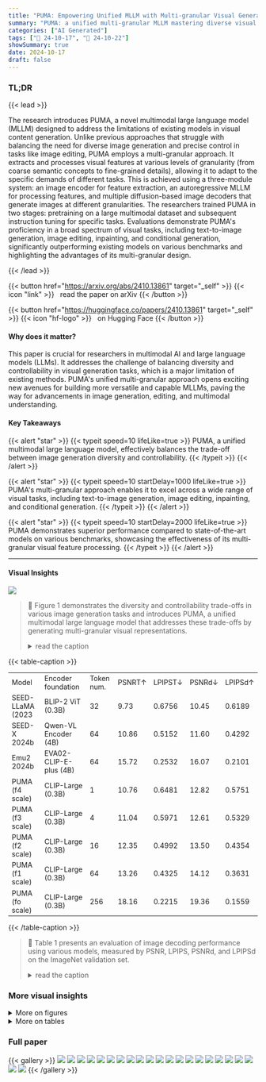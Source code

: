 ```yaml
---
title: "PUMA: Empowering Unified MLLM with Multi-granular Visual Generation"
summary: "PUMA: a unified multi-granular MLLM mastering diverse visual tasks by seamlessly integrating image generation and understanding, achieving both high diversity and precise controllability."
categories: ["AI Generated"]
tags: ["🔖 24-10-17", "🤗 24-10-22"]
showSummary: true
date: 2024-10-17
draft: false
---
```


### TL;DR


{{< lead >}}

The research introduces PUMA, a novel multimodal large language model (MLLM) designed to address the limitations of existing models in visual content generation.  Unlike previous approaches that struggle with balancing the need for diverse image generation and precise control in tasks like image editing, PUMA employs a multi-granular approach. It extracts and processes visual features at various levels of granularity (from coarse semantic concepts to fine-grained details), allowing it to adapt to the specific demands of different tasks.  This is achieved using a three-module system: an image encoder for feature extraction, an autoregressive MLLM for processing features, and multiple diffusion-based image decoders that generate images at different granularities.  The researchers trained PUMA in two stages: pretraining on a large multimodal dataset and subsequent instruction tuning for specific tasks.  Evaluations demonstrate PUMA's proficiency in a broad spectrum of visual tasks, including text-to-image generation, image editing, inpainting, and conditional generation, significantly outperforming existing models on various benchmarks and highlighting the advantages of its multi-granular design.

{{< /lead >}}


{{< button href="https://arxiv.org/abs/2410.13861" target="_self" >}}
{{< icon "link" >}} &nbsp; read the paper on arXiv
{{< /button >}}

{{< button href="https://huggingface.co/papers/2410.13861" target="_self" >}}
{{< icon "hf-logo" >}} &nbsp; on Hugging Face
{{< /button >}}

#### Why does it matter?
This paper is crucial for researchers in multimodal AI and large language models (LLMs).  It addresses the challenge of balancing diversity and controllability in visual generation tasks, which is a major limitation of existing methods. PUMA's unified multi-granular approach opens exciting new avenues for building more versatile and capable MLLMs, paving the way for advancements in image generation, editing, and multimodal understanding.
#### Key Takeaways

{{< alert "star" >}}
{{< typeit speed=10 lifeLike=true >}} PUMA, a unified multimodal large language model, effectively balances the trade-off between image generation diversity and controllability. {{< /typeit >}}
{{< /alert >}}

{{< alert "star" >}}
{{< typeit speed=10 startDelay=1000 lifeLike=true >}} PUMA's multi-granular approach enables it to excel across a wide range of visual tasks, including text-to-image generation, image editing, inpainting, and conditional generation. {{< /typeit >}}
{{< /alert >}}

{{< alert "star" >}}
{{< typeit speed=10 startDelay=2000 lifeLike=true >}} PUMA demonstrates superior performance compared to state-of-the-art models on various benchmarks, showcasing the effectiveness of its multi-granular visual feature processing. {{< /typeit >}}
{{< /alert >}}

------
#### Visual Insights



![](figures/figures_1_0.png)

> 🔼 Figure 1 demonstrates the diversity and controllability trade-offs in various image generation tasks and introduces PUMA, a unified multimodal large language model that addresses these trade-offs by generating multi-granular visual representations.
> <details>
> <summary>read the caption</summary>
> Figure 1: a) Diversity and controllability tradeoff in image generation tasks: diverse text-to-image generation requires high diversity and fidelity, while tasks like conditional generation and manipulation require high controllability on the image. b) The introduced PUMA, a unified multimodal large language model that processes and generates multi-granular visual representations, balancing diversity and controllability across visual generation tasks. It excels in image understanding, diverse text-to-image generation, editing, inpainting, colorization, and conditional image generation.
> </details>







{{< table-caption >}}
<table id='4' style='font-size:14px'><tr><td>Model</td><td>Encoder foundation</td><td>Token num.</td><td>PSNRT↑</td><td>LPIPST↓</td><td>PSNRd↓</td><td>LPIPSd↑</td></tr><tr><td>SEED-LLaMA (2023</td><td>BLIP-2 ViT (0.3B)</td><td>32</td><td>9.73</td><td>0.6756</td><td>10.45</td><td>0.6189</td></tr><tr><td>SEED-X 2024b</td><td>Qwen-VL Encoder (4B)</td><td>64</td><td>10.86</td><td>0.5152</td><td>11.60</td><td>0.4292</td></tr><tr><td>Emu2 2024b</td><td>EVA02-CLIP-E-plus (4B)</td><td>64</td><td>15.72</td><td>0.2532</td><td>16.07</td><td>0.2101</td></tr><tr><td>PUMA (f4 scale)</td><td>CLIP-Large (0.3B)</td><td>1</td><td>10.76</td><td>0.6481</td><td>12.82</td><td>0.5751</td></tr><tr><td>PUMA (f3 scale)</td><td>CLIP-Large (0.3B)</td><td>4</td><td>11.04</td><td>0.5971</td><td>12.61</td><td>0.5329</td></tr><tr><td>PUMA (f2 scale)</td><td>CLIP-Large (0.3B)</td><td>16</td><td>12.35</td><td>0.4992</td><td>13.50</td><td>0.4354</td></tr><tr><td>PUMA (f1 scale)</td><td>CLIP-Large (0.3B)</td><td>64</td><td>13.26</td><td>0.4325</td><td>14.12</td><td>0.3631</td></tr><tr><td>PUMA (fo scale)</td><td>CLIP-Large (0.3B)</td><td>256</td><td>18.16</td><td>0.2215</td><td>19.36</td><td>0.1559</td></tr></table>{{< /table-caption >}}

> 🔼 Table 1 presents an evaluation of image decoding performance using various models, measured by PSNR, LPIPS, PSNRd, and LPIPSd on the ImageNet validation set.
> <details>
> <summary>read the caption</summary>
> Table 1: Image decoding evaluation using image encoder and decoder on the ImageNet validation set. PSNR and LPIPS measure the difference between reconstructed and ground truth images. PSNRd and LPIPSd measure the difference between two separate reconstructions of the same image, reflecting decoding diversity.
> </details>



### More visual insights

<details>
<summary>More on figures
</summary>


![](figures/figures_4_0.png)

> 🔼 The figure illustrates PUMA's architecture, a unified multi-granular autoregressive MLLM pipeline, and showcases its versatility across diverse visual generation and understanding tasks.
> <details>
> <summary>read the caption</summary>
> Figure 2: Upper: PUMA's unified multi-granular autoregressive pipeline for processing and generating text and multi-granular visual features. Lower: Illustration of PUMA's versatility across various tasks: 1) diverse text-to-image generation, 2) image editing, 3) conditional image generation, and 4) image understanding, showcasing different input-output configurations.
> </details>



![](figures/figures_5_0.png)

> 🔼 The figure shows the multi-granular visual decoding process, illustrating how different levels of image features (from fine-grained to coarse-grained) are decoded by dedicated diffusion-based image decoders, resulting in images with varying levels of detail and diversity.
> <details>
> <summary>read the caption</summary>
> Figure 3: Multi-granular visual decoding from fine-grained to coarse-grained granularity.
> </details>



![](figures/figures_5_1.png)

> 🔼 The figure illustrates the process of multi-granular visual decoding, showing how images are reconstructed or generated from different levels of granularity.
> <details>
> <summary>read the caption</summary>
> Figure 3: Multi-granular visual decoding from fine-grained to coarse-grained granularity.
> </details>



![](figures/figures_7_0.png)

> 🔼 The figure compares the fine-grained image reconstruction performance of PUMA with other state-of-the-art models, highlighting PUMA's superior reconstruction quality.
> <details>
> <summary>read the caption</summary>
> Figure 5: Fine-grained image reconstruction of SEED-LLaMA (Ge et al., 2023), SEED-X (Ge et al., 2024b), Emu2 (Sun et al., 2024b) and PUMA (fo scale). High quality image reconstruction is the foundation of precise image manipulation tasks.
> </details>



![](figures/figures_8_0.png)

> 🔼 The figure visualizes the diversity of text-to-image generation results from PUMA using different feature scales and compares it with Emu2.
> <details>
> <summary>read the caption</summary>
> Figure 6: Diversity visualization of text-to-image generation results from PUMA feature scales f4 (1 visual token), f3 (4 visual tokens), and Emu2 (Sun et al., 2024b). The generated features are input to corresponding diffusion-based decoders with different random seeds.
> </details>



![](figures/figures_9_0.png)

> 🔼 Figure 1 shows the diversity and controllability tradeoff in image generation, and introduces PUMA, a unified multimodal large language model that handles multi-granular visual representations.
> <details>
> <summary>read the caption</summary>
> Figure 1: a) Diversity and controllability tradeoff in image generation tasks: diverse text-to-image generation requires high diversity and fidelity, while tasks like conditional generation and manipulation require high controllability on the image. b) The introduced PUMA, a unified multimodal large language model that processes and generates multi-granular visual representations, balancing diversity and controllability across visual generation tasks. It excels in image understanding, diverse text-to-image generation, editing, inpainting, colorization, and conditional image generation.
> </details>



![](figures/figures_10_0.png)

> 🔼 Figure 1 shows the diversity and controllability tradeoff in image generation tasks and introduces PUMA, a unified multimodal large language model that balances these aspects across various visual tasks.
> <details>
> <summary>read the caption</summary>
> Figure 1: a) Diversity and controllability tradeoff in image generation tasks: diverse text-to-image generation requires high diversity and fidelity, while tasks like conditional generation and manipulation require high controllability on the image. b) The introduced PUMA, a unified multimodal large language model that processes and generates multi-granular visual representations, balancing diversity and controllability across visual generation tasks. It excels in image understanding, diverse text-to-image generation, editing, inpainting, colorization, and conditional image generation.
> </details>



![](figures/figures_10_1.png)

> 🔼 Figure 1 shows the diversity and controllability tradeoff in image generation, and illustrates PUMA's ability to balance these aspects across various visual generation tasks.
> <details>
> <summary>read the caption</summary>
> Figure 1: a) Diversity and controllability tradeoff in image generation tasks: diverse text-to-image generation requires high diversity and fidelity, while tasks like conditional generation and manipulation require high controllability on the image. b) The introduced PUMA, a unified multimodal large language model that processes and generates multi-granular visual representations, balancing diversity and controllability across visual generation tasks. It excels in image understanding, diverse text-to-image generation, editing, inpainting, colorization, and conditional image generation.
> </details>



![](figures/figures_10_2.png)

> 🔼 The figure compares the results of image editing and colorization tasks using different feature scales (fo and f1) in PUMA, demonstrating the impact of feature granularity on the precision of image manipulation.
> <details>
> <summary>read the caption</summary>
> Figure 9: Comparison of fo and f1 feature scales for tasks requiring precise controllability.
> </details>



![](figures/figures_18_0.png)

> 🔼 Figure 6 shows the diversity of text-to-image generation results from PUMA using different feature scales and random seeds.
> <details>
> <summary>read the caption</summary>
> Figure 6: Diversity visualization of text-to-image generation results from PUMA feature scales f4 (1 visual token), f3 (4 visual tokens), and Emu2 (Sun et al., 2024b). The generated features are input to corresponding diffusion-based decoders with different random seeds.
> </details>



![](figures/figures_18_1.png)

> 🔼 Figure 6 shows a comparison of text-to-image generation results from PUMA using different feature scales and a baseline model (Emu2), highlighting the diversity of image generation achieved with different scales.
> <details>
> <summary>read the caption</summary>
> Figure 6: Diversity visualization of text-to-image generation results from PUMA feature scales f4 (1 visual token), f3 (4 visual tokens), and Emu2 (Sun et al., 2024b). The generated features are input to corresponding diffusion-based decoders with different random seeds.
> </details>



![](figures/figures_18_2.png)

> 🔼 Figure 1 shows the diversity and controllability tradeoff in image generation tasks, and introduces PUMA, a unified multimodal large language model that balances these aspects across various visual generation tasks.
> <details>
> <summary>read the caption</summary>
> Figure 1: a) Diversity and controllability tradeoff in image generation tasks: diverse text-to-image generation requires high diversity and fidelity, while tasks like conditional generation and manipulation require high controllability on the image. b) The introduced PUMA, a unified multimodal large language model that processes and generates multi-granular visual representations, balancing diversity and controllability across visual generation tasks. It excels in image understanding, diverse text-to-image generation, editing, inpainting, colorization, and conditional image generation.
> </details>



![](figures/figures_18_3.png)

> 🔼 Figure 1 shows the diversity and controllability trade-offs in various image generation tasks and how the proposed PUMA model addresses these challenges using multi-granular visual representations.
> <details>
> <summary>read the caption</summary>
> Figure 1: a) Diversity and controllability tradeoff in image generation tasks: diverse text-to-image generation requires high diversity and fidelity, while tasks like conditional generation and manipulation require high controllability on the image. b) The introduced PUMA, a unified multimodal large language model that processes and generates multi-granular visual representations, balancing diversity and controllability across visual generation tasks. It excels in image understanding, diverse text-to-image generation, editing, inpainting, colorization, and conditional image generation.
> </details>



![](figures/figures_18_4.png)

> 🔼 The figure illustrates the diversity and controllability tradeoff in image generation tasks and introduces PUMA, a unified multimodal large language model for multi-granular visual generation.
> <details>
> <summary>read the caption</summary>
> Figure 1: a) Diversity and controllability tradeoff in image generation tasks: diverse text-to-image generation requires high diversity and fidelity, while tasks like conditional generation and manipulation require high controllability on the image. b) The introduced PUMA, a unified multimodal large language model that processes and generates multi-granular visual representations, balancing diversity and controllability across visual generation tasks. It excels in image understanding, diverse text-to-image generation, editing, inpainting, colorization, and conditional image generation.
> </details>



![](figures/figures_18_5.png)

> 🔼 The figure shows the diversity and controllability tradeoff in image generation tasks and illustrates the PUMA model's ability to balance these aspects across various tasks.
> <details>
> <summary>read the caption</summary>
> Figure 1: a) Diversity and controllability tradeoff in image generation tasks: diverse text-to-image generation requires high diversity and fidelity, while tasks like conditional generation and manipulation require high controllability on the image. b) The introduced PUMA, a unified multimodal large language model that processes and generates multi-granular visual representations, balancing diversity and controllability across visual generation tasks. It excels in image understanding, diverse text-to-image generation, editing, inpainting, colorization, and conditional image generation.
> </details>



![](figures/figures_18_6.png)

> 🔼 The figure illustrates the diversity and controllability tradeoff in image generation tasks and how PUMA, a unified multimodal large language model, balances these aspects across various visual generation and understanding tasks.
> <details>
> <summary>read the caption</summary>
> Figure 1: a) Diversity and controllability tradeoff in image generation tasks: diverse text-to-image generation requires high diversity and fidelity, while tasks like conditional generation and manipulation require high controllability on the image. b) The introduced PUMA, a unified multimodal large language model that processes and generates multi-granular visual representations, balancing diversity and controllability across visual generation tasks. It excels in image understanding, diverse text-to-image generation, editing, inpainting, colorization, and conditional image generation.
> </details>



![](figures/figures_19_0.png)

> 🔼 Figure 11 shows more examples of multi-granular visual decoding, illustrating how different granularities of image features lead to varying levels of detail and diversity in the generated images.
> <details>
> <summary>read the caption</summary>
> Figure 11: More visualizations on multi-granular visual decoding from fine-grained to coarse-grained granularity.
> </details>



![](figures/figures_20_0.png)

> 🔼 The figure illustrates the diversity and controllability tradeoff in image generation tasks and introduces PUMA, a unified multimodal large language model that balances these aspects across various visual generation tasks.
> <details>
> <summary>read the caption</summary>
> Figure 1: a) Diversity and controllability tradeoff in image generation tasks: diverse text-to-image generation requires high diversity and fidelity, while tasks like conditional generation and manipulation require high controllability on the image. b) The introduced PUMA, a unified multimodal large language model that processes and generates multi-granular visual representations, balancing diversity and controllability across visual generation tasks. It excels in image understanding, diverse text-to-image generation, editing, inpainting, colorization, and conditional image generation.
> </details>



![](figures/figures_21_0.png)

> 🔼 The figure illustrates the diversity and controllability tradeoff in image generation tasks, and introduces PUMA, a unified multimodal large language model that addresses these challenges.
> <details>
> <summary>read the caption</summary>
> Figure 1: a) Diversity and controllability tradeoff in image generation tasks: diverse text-to-image generation requires high diversity and fidelity, while tasks like conditional generation and manipulation require high controllability on the image. b) The introduced PUMA, a unified multimodal large language model that processes and generates multi-granular visual representations, balancing diversity and controllability across visual generation tasks. It excels in image understanding, diverse text-to-image generation, editing, inpainting, colorization, and conditional image generation.
> </details>



![](figures/figures_21_1.png)

> 🔼 The figure illustrates the diversity and controllability tradeoff in image generation tasks and introduces PUMA, a unified multimodal large language model that balances these aspects across various visual generation and understanding tasks.
> <details>
> <summary>read the caption</summary>
> Figure 1: a) Diversity and controllability tradeoff in image generation tasks: diverse text-to-image generation requires high diversity and fidelity, while tasks like conditional generation and manipulation require high controllability on the image. b) The introduced PUMA, a unified multimodal large language model that processes and generates multi-granular visual representations, balancing diversity and controllability across visual generation tasks. It excels in image understanding, diverse text-to-image generation, editing, inpainting, colorization, and conditional image generation.
> </details>



![](figures/figures_21_2.png)

> 🔼 This figure illustrates the diversity and controllability tradeoffs in various image generation tasks and introduces PUMA, a unified multimodal large language model that addresses these challenges by generating multi-granular visual representations.
> <details>
> <summary>read the caption</summary>
> Figure 1: a) Diversity and controllability tradeoff in image generation tasks: diverse text-to-image generation requires high diversity and fidelity, while tasks like conditional generation and manipulation require high controllability on the image. b) The introduced PUMA, a unified multimodal large language model that processes and generates multi-granular visual representations, balancing diversity and controllability across visual generation tasks. It excels in image understanding, diverse text-to-image generation, editing, inpainting, colorization, and conditional image generation.
> </details>



![](figures/figures_21_3.png)

> 🔼 The figure illustrates the diversity and controllability tradeoff in image generation tasks and introduces PUMA, a unified multimodal large language model that balances these aspects across various visual generation tasks.
> <details>
> <summary>read the caption</summary>
> Figure 1: a) Diversity and controllability tradeoff in image generation tasks: diverse text-to-image generation requires high diversity and fidelity, while tasks like conditional generation and manipulation require high controllability on the image. b) The introduced PUMA, a unified multimodal large language model that processes and generates multi-granular visual representations, balancing diversity and controllability across visual generation tasks. It excels in image understanding, diverse text-to-image generation, editing, inpainting, colorization, and conditional image generation.
> </details>



![](figures/figures_22_0.png)

> 🔼 Figure 1 illustrates the diversity and controllability tradeoff in image generation tasks, and introduces PUMA, a unified multimodal large language model that balances these aspects across various tasks.
> <details>
> <summary>read the caption</summary>
> Figure 1: a) Diversity and controllability tradeoff in image generation tasks: diverse text-to-image generation requires high diversity and fidelity, while tasks like conditional generation and manipulation require high controllability on the image. b) The introduced PUMA, a unified multimodal large language model that processes and generates multi-granular visual representations, balancing diversity and controllability across visual generation tasks. It excels in image understanding, diverse text-to-image generation, editing, inpainting, colorization, and conditional image generation.
> </details>



![](figures/figures_22_1.png)

> 🔼 The figure illustrates the diversity and controllability tradeoff in image generation tasks, and introduces PUMA, a unified multimodal large language model that balances these factors across various tasks.
> <details>
> <summary>read the caption</summary>
> Figure 1: a) Diversity and controllability tradeoff in image generation tasks: diverse text-to-image generation requires high diversity and fidelity, while tasks like conditional generation and manipulation require high controllability on the image. b) The introduced PUMA, a unified multimodal large language model that processes and generates multi-granular visual representations, balancing diversity and controllability across visual generation tasks. It excels in image understanding, diverse text-to-image generation, editing, inpainting, colorization, and conditional image generation.
> </details>



</details>




<details>
<summary>More on tables
</summary>


{{< table-caption >}}
<table id='5' style='font-size:14px'><tr><td>Model</td><td>Token num.</td><td>CLIP-I↑</td><td>CLIP-T↑</td><td>LPIPSd↑</td></tr><tr><td>SD-v1.5 (2022</td><td>-</td><td>0.667</td><td>0.302</td><td>0.692</td></tr><tr><td>DALL-E2 2022</td><td>-</td><td>-</td><td>0.314</td><td>-</td></tr><tr><td>SDXL 2023</td><td>-</td><td>0.674</td><td>0.310</td><td>0.600</td></tr><tr><td>DALL-E 3 2023</td><td>-</td><td>-</td><td>0.320</td><td>-</td></tr><tr><td>SEED-LLaMA 2023</td><td>32</td><td>0.682</td><td>-</td><td>0.652</td></tr><tr><td>Emu 2023</td><td>64</td><td>0.656</td><td>0.286</td><td>0.700</td></tr><tr><td>Emu2 (2024b</td><td>64</td><td>0.686</td><td>0.297</td><td>0.329</td></tr><tr><td>SEED-X (2024b</td><td>64</td><td>0.729</td><td>0.314</td><td>0.493</td></tr><tr><td>PUMA (f4 scale)</td><td>1</td><td>0.699</td><td>0.295</td><td>0.613</td></tr><tr><td>PUMA (f3 scale)</td><td>4</td><td>0.703</td><td>0.300</td><td>0.558</td></tr><tr><td>PUMA (5-scale Max)</td><td>-</td><td>0.736</td><td>0.317</td><td>-</td></tr></table>{{< /table-caption >}}
> 🔼 {{ table.description }}
> <details>
> <summary>read the caption</summary>
> {{ table.caption }}
> </details>


> Table 2 presents a quantitative evaluation of diverse text-to-image generation performance on the MSCOCO 30K validation set, measuring the similarity between generated and ground truth images and prompts, as well as the diversity of generated images.


{{< table-caption >}}
<table id='11' style='font-size:16px'><tr><td>Model</td><td>CLIP-I↑</td><td>CLIP-T↑</td><td>DINO↑</td></tr><tr><td>InstructPix2Pix  2023</td><td>0.834</td><td>0.219</td><td>0.762</td></tr><tr><td>MagicBrush 2024a</td><td>0.838</td><td>0.222</td><td>0.776</td></tr><tr><td>EMU-Edit 2024</td><td>0.859</td><td>0.231</td><td>0.819</td></tr><tr><td>OmniGen 2024</td><td>0.836</td><td>0.233</td><td>0.804</td></tr><tr><td>PUMA (f1 scale)</td><td>0.802</td><td>0.258</td><td>0.679</td></tr><tr><td>PUMA (fo scale)</td><td>0.840</td><td>0.264</td><td>0.784</td></tr><tr><td>PUMA (5-scale Max)</td><td>0.846</td><td>0.270</td><td>0.785</td></tr></table>{{< /table-caption >}}
> 🔼 {{ table.description }}
> <details>
> <summary>read the caption</summary>
> {{ table.caption }}
> </details>


> Table 3 presents a quantitative evaluation of image editing performance using CLIP-I, CLIP-T, and DINO scores, comparing PUMA's performance to several existing methods.


{{< table-caption >}}
<table id='12' style='font-size:18px'><tr><td>Type</td><td>Model</td><td># Params</td><td>MMB↑</td><td>MME↑</td><td>GQA↑</td><td>VQAv2(test)↑</td><td>POPE↑</td><td>Vizwiz↑</td></tr><tr><td rowspan="4">Und. Only</td><td>LLaVA-v1.5 2024a</td><td>7B</td><td>64.3</td><td>1510.7</td><td>62.0</td><td>78.5</td><td>85.9</td><td>50.0</td></tr><tr><td>InstructBLIP 2023</td><td>13B</td><td>-</td><td>1212.8</td><td>49.5</td><td>-</td><td>78.9</td><td>33.4</td></tr><tr><td>Qwen-VL-Chat 2023</td><td>7B</td><td>-</td><td>1487.5</td><td>57.5</td><td>78.2</td><td>-</td><td>38.9</td></tr><tr><td>mPLUG-Owl2 2024b</td><td>7B</td><td>64.5</td><td>1450.2</td><td>56.1</td><td>79.4</td><td>85.8</td><td>54.5</td></tr><tr><td rowspan="6">Und. and Gen.</td><td>Emu 2023</td><td>13B</td><td>-</td><td>-</td><td>-</td><td>57.2</td><td>-</td><td>-</td></tr><tr><td>NExT-GPT 023</td><td>7B</td><td>58.0</td><td>-</td><td>-</td><td>66.7</td><td>-</td><td>48.4</td></tr><tr><td>SEED-X 2024b</td><td>17B</td><td>75.4</td><td>1457.0</td><td>47.9</td><td>-</td><td>84.2</td><td>-</td></tr><tr><td>Chameleon 2024</td><td>34B</td><td>-</td><td>-</td><td>-</td><td>66.0</td><td>-</td><td>-</td></tr><tr><td>Emu2-Chat 2024b</td><td>40B</td><td>-</td><td>-</td><td>65.1</td><td>84.9</td><td>-</td><td>54.9</td></tr><tr><td>PUMA (Ours)</td><td>8B</td><td>68.9</td><td>1490.3</td><td>60.6</td><td>76.2</td><td>85.2</td><td>47.9</td></tr></table>{{< /table-caption >}}
> 🔼 {{ table.description }}
> <details>
> <summary>read the caption</summary>
> {{ table.caption }}
> </details>


> Table 4 presents a comparison of PUMA's performance on several multimodal understanding benchmarks against other state-of-the-art models, highlighting its capabilities in both understanding and generation tasks.


{{< table-caption >}}
<table id='1' style='font-size:16px'><tr><td>ILoshchilov. Decoupled weight decay regularization. arXiv preprint arXiv:1711.05101, 2017.</td></tr><tr><td>Anand Mishra, Shashank Shekhar, Ajeet Kumar Singh, and Anirban Chakraborty. Ocr-vqa: Visual question answering by reading text in images. In 2019 international conference on document analysis and recognition (ICDAR), pp. 947-952. IEEE, 2019.</td></tr><tr><td>Zhiliang Peng, Wenhui Wang, Li Dong, Yaru Hao, Shaohan Huang, Shuming Ma, and Furu Wei. Kosmos-2: Grounding multimodal large language models to the world. arXiv preprint arXiv:2306.14824, 2023.</td></tr><tr><td>Dustin Podell, Zion English, Kyle Lacey, Andreas Blattmann, Tim Dockhorn, Jonas M�ller, Joe Penna, and Robin Rombach. Sdxl: Improving latent diffusion models for high-resolution image synthesis. arXiv preprint arXiv:2307.01952, 2023.</td></tr><tr><td>Can Qin, Shu Zhang, Ning Yu, Yihao Feng, Xinyi Yang, Yingbo Zhou, Huan Wang, Juan Car- los Niebles, Caiming Xiong, Silvio Savarese, et al. Unicontrol: A unified diffusion model for controllable visual generation in the wild. arXiv preprint arXiv:2305.11147, 2023.</td></tr><tr><td>Alec Radford, Jong Wook Kim, Chris Hallacy, Aditya Ramesh, Gabriel Goh, Sandhini Agarwal, Girish Sastry, Amanda Askell, Pamela Mishkin, Jack Clark, et al. Learning transferable visual models from natural language supervision. In International conference on machine learning, pp. 8748-8763. PMLR, 2021.</td></tr><tr><td>Aditya Ramesh, Prafulla Dhariwal, Alex Nichol, Casey Chu, and Mark Chen. Hierarchical text- conditional image generation with clip latents. arXiv preprint arXiv:2204.06125, 1(2):3, 2022.</td></tr><tr><td>Robin Rombach, Andreas Blattmann, Dominik Lorenz, Patrick Esser, and Bjorn Ommer. High- resolution image synthesis with latent diffusion models. In Proceedings of the IEEE/CVF confer- ence on computer vision and pattern recognition, pp. 10684-10695, 2022.</td></tr><tr><td>Christoph Schuhmann, Romain Beaumont, Richard Vencu, Cade Gordon, Ross Wightman, Mehdi Cherti, Theo Coombes, Aarush Katta, Clayton Mullis, Mitchell Wortsman, et al. Laion-5b: An open large-scale dataset for training next generation image-text models. Advances in Neural Information Processing Systems, 35:25278-25294, 2022.</td></tr><tr><td>Shelly Sheynin, Adam Polyak, Uriel Singer, Yuval Kirstain, Amit Zohar, Oron Ashual, Devi Parikh, and Yaniv Taigman. Emu edit: Precise image editing via recognition and generation tasks. In Pro- ceedings of the IEEE/CVF Conference on Computer Vision and Pattern Recognition, pp. 8871- 8879, 2024.</td></tr><tr><td>Keqiang Sun, Junting Pan, Yuying Ge, Hao Li, Haodong Duan, Xiaoshi Wu, Renrui Zhang, Aojun Zhou, Zipeng Qin, Yi Wang, et al. Journeydb: A benchmark for generative image understanding. Advances in Neural Information Processing Systems, 36, 2024a.</td></tr><tr><td>Quan Sun, Qiying Yu, Yufeng Cui, Fan Zhang, Xiaosong Zhang, Yueze Wang, Hongcheng Gao, Jingjing Liu, Tiejun Huang, and Xinlong Wang. Generative pretraining in multimodality. arXiv preprint arXiv:2307.05222, 2023.</td></tr><tr><td>Quan Sun, Yufeng Cui, Xiaosong Zhang, Fan Zhang, Qiying Yu, Yueze Wang, Yongming Rao, Jingjing Liu, Tiejun Huang, and Xinlong Wang. Generative multimodal models are in-context learners. In Proceedings of the IEEE/CVF Conference on Computer Vision and Pattern Recogni- tion, pp. 14398-14409, 2024b.</td></tr><tr><td>Zineng Tang, Ziyi Yang, Chenguang Zhu, Michael Zeng, and Mohit Bansal. Any-to-any generation via composable diffusion. Advances in Neural Information Processing Systems, 36, 2024.</td></tr><tr><td>Chameleon Team. Chameleon: Mixed-modal early-fusion foundation models. arXiv preprint arXiv:2405.09818, 2024.</td></tr><tr><td>Keyu Tian, Yi Jiang, Zehuan Yuan, Bingyue Peng, and Liwei Wang. Visual autoregressive modeling: Scalable image generation via next-scale prediction. arXiv preprint arXiv:2404.02905, 2024.</td></tr><tr><td>Shengbang Tong, Ellis Brown, Penghao Wu, Sanghyun Woo, Manoj Middepogu, Sai Charitha Akula, Jihan Yang, Shusheng Yang, Adithya Iyer, Xichen Pan, et al. Cambrian-1: A fully open, vision-centric exploration of multimodal llms. arXiv preprint arXiv:2406.16860, 2024.</td></tr></table>{{< /table-caption >}}
> 🔼 {{ table.description }}
> <details>
> <summary>read the caption</summary>
> {{ table.caption }}
> </details>


> Table 1 presents quantitative metrics evaluating the performance of different models on ImageNet image reconstruction task, assessing both reconstruction accuracy (PSNR, LPIPS) and diversity (PSNRd, LPIPSd).


{{< table-caption >}}
<br><table id='2' style='font-size:16px'><tr><td>Visual token type</td><td>Token number</td><td>MMB↑</td><td>MME↑</td><td>GQA↑</td><td>VQAv2(test) ↑</td></tr><tr><td>J4</td><td>1</td><td>56.8</td><td>1252.6</td><td>0.0</td><td>64.1</td></tr><tr><td>f3</td><td>4</td><td>58.3</td><td>1285.5</td><td>0.0</td><td>67.0</td></tr><tr><td>/ 2</td><td>16</td><td>61.5</td><td>1403.0</td><td>46.6</td><td>71.1</td></tr><tr><td>f1</td><td>64</td><td>63.6</td><td>1400.8</td><td>58.4</td><td>74.4</td></tr><tr><td>fo</td><td>256</td><td>65.4</td><td>1464.9</td><td>58.8</td><td>76.9</td></tr><tr><td>f4-fo</td><td>341</td><td>65.1</td><td>1445.5</td><td>61.0</td><td>76.9</td></tr></table>{{< /table-caption >}}
> 🔼 {{ table.description }}
> <details>
> <summary>read the caption</summary>
> {{ table.caption }}
> </details>


> Table 5 shows the ablation study of different visual token inputs on image understanding performance using various metrics.


{{< table-caption >}}
<table id='16' style='font-size:18px'><tr><td colspan="4">Table 6: CLIP-I and CLIP-T scores on MSCOCO 30K validation set with different feature scales.</td></tr><tr><td>Model</td><td>Token num.</td><td>CLIP-I↑</td><td>CLIP-T↑</td></tr><tr><td>PUMA (f4 scale)</td><td>1</td><td>0.699</td><td>0.295</td></tr><tr><td>PUMA (f3 scale)</td><td>4</td><td>0.703</td><td>0.300</td></tr><tr><td>PUMA (f2 scale)</td><td>16</td><td>0.703</td><td>0.301</td></tr><tr><td>PUMA (f1 scale)</td><td>64</td><td>0.693</td><td>0.299</td></tr><tr><td>PUMA (fo scale)</td><td>256</td><td>0.621</td><td>0.280</td></tr><tr><td>PUMA (5-scale Max)</td><td>-</td><td>0.736</td><td>0.317</td></tr></table>{{< /table-caption >}}
> 🔼 {{ table.description }}
> <details>
> <summary>read the caption</summary>
> {{ table.caption }}
> </details>


> Table 6 shows the CLIP-I and CLIP-T scores on the MSCOCO 30K validation set for different feature scales used in text-to-image generation, indicating the impact of feature granularity on image quality and consistency.


</details>


### Full paper

{{< gallery >}}
<img src="paper_images/1.png" class="grid-w50 md:grid-w33 xl:grid-w25" />
<img src="paper_images/2.png" class="grid-w50 md:grid-w33 xl:grid-w25" />
<img src="paper_images/3.png" class="grid-w50 md:grid-w33 xl:grid-w25" />
<img src="paper_images/4.png" class="grid-w50 md:grid-w33 xl:grid-w25" />
<img src="paper_images/5.png" class="grid-w50 md:grid-w33 xl:grid-w25" />
<img src="paper_images/6.png" class="grid-w50 md:grid-w33 xl:grid-w25" />
<img src="paper_images/7.png" class="grid-w50 md:grid-w33 xl:grid-w25" />
<img src="paper_images/8.png" class="grid-w50 md:grid-w33 xl:grid-w25" />
<img src="paper_images/9.png" class="grid-w50 md:grid-w33 xl:grid-w25" />
<img src="paper_images/10.png" class="grid-w50 md:grid-w33 xl:grid-w25" />
<img src="paper_images/11.png" class="grid-w50 md:grid-w33 xl:grid-w25" />
<img src="paper_images/12.png" class="grid-w50 md:grid-w33 xl:grid-w25" />
<img src="paper_images/13.png" class="grid-w50 md:grid-w33 xl:grid-w25" />
<img src="paper_images/14.png" class="grid-w50 md:grid-w33 xl:grid-w25" />
<img src="paper_images/15.png" class="grid-w50 md:grid-w33 xl:grid-w25" />
<img src="paper_images/16.png" class="grid-w50 md:grid-w33 xl:grid-w25" />
<img src="paper_images/17.png" class="grid-w50 md:grid-w33 xl:grid-w25" />
<img src="paper_images/18.png" class="grid-w50 md:grid-w33 xl:grid-w25" />
<img src="paper_images/19.png" class="grid-w50 md:grid-w33 xl:grid-w25" />
<img src="paper_images/20.png" class="grid-w50 md:grid-w33 xl:grid-w25" />
<img src="paper_images/21.png" class="grid-w50 md:grid-w33 xl:grid-w25" />
<img src="paper_images/22.png" class="grid-w50 md:grid-w33 xl:grid-w25" />
{{< /gallery >}}